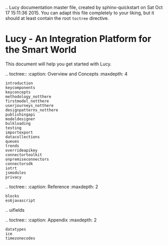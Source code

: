 .. Lucy documentation master file, created by
   sphinx-quickstart on Sat Oct 17 15:11:36 2015.
   You can adapt this file completely to your liking, but it should at least
   contain the root `toctree` directive.




# Lucy - An Integration Platform for the Smart World

This document will help you get started with Lucy.


.. toctree::
    :caption: Overview and Concepts
    :maxdepth: 4

    introduction
    keycomponents
    keyconcepts
    methodology_notthere
    firstmodel_notthere
    userjourneys_notthere
    designpatterns_notthere
    publishingapi
    modeldesigner
    bulkloading
    testing
    importexport
    datacollections
    queues
    trends
    overrideapikey
    connectortoolkit
    onpremiseconnectors
    connectorsdk
    iotrt
    jsmodules
    privacy

.. toctree::
    :caption: Reference
    :maxdepth: 2

    blocks
    es6javascript
    
..    uifields


.. toctree::
    :caption: Appendix
    :maxdepth: 2

    datatypes
    ice
    timezonecodes